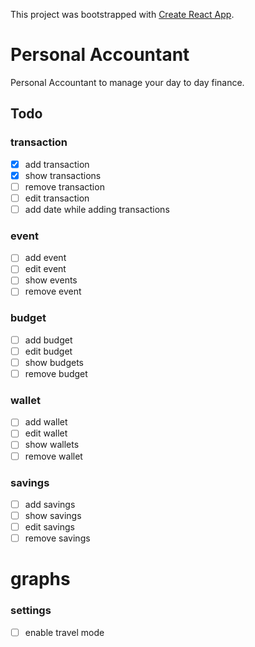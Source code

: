 This project was bootstrapped with [Create React App](https://github.com/facebookincubator/create-react-app).

# Personal Accountant
Personal Accountant to manage your day to day finance.

## Todo

### transaction
- [x] add transaction
- [x] show transactions
- [ ] remove transaction
- [ ] edit transaction
- [ ] add date while adding transactions

### event
- [ ] add event
- [ ] edit event
- [ ] show events
- [ ] remove event

### budget
- [ ] add budget
- [ ] edit budget
- [ ] show budgets
- [ ] remove budget

### wallet
- [ ] add wallet
- [ ] edit wallet
- [ ] show wallets
- [ ] remove wallet

### savings
- [ ] add savings
- [ ] show savings
- [ ] edit savings
- [ ] remove savings

# graphs

### settings
- [ ] enable travel mode
